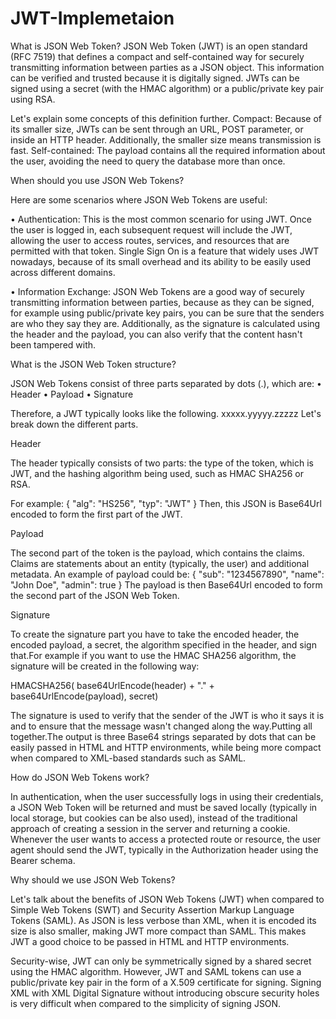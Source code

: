 # JWT-Implemetaion

What is JSON Web Token?
JSON Web Token (JWT) is an open standard (RFC 7519) that defines a compact and self-contained way for securely transmitting information between parties as a JSON object. This information can be verified and trusted because it is digitally signed. JWTs can be signed using a secret (with the HMAC algorithm) or a public/private key pair using RSA.

Let's explain some concepts of this definition further.
Compact: Because of its smaller size, JWTs can be sent through an URL, POST parameter, or inside an HTTP header. Additionally, the smaller size means transmission is fast.
Self-contained: The payload contains all the required information about the user, avoiding the need to query the database more than once.

When should you use JSON Web Tokens?

Here are some scenarios where JSON Web Tokens are useful:

•	Authentication: This is the most common scenario for using JWT. Once the user is logged in, each subsequent request will include the JWT, allowing the user to access routes, services, and resources that are permitted with that token. Single Sign On is a feature that widely uses JWT nowadays, because of its small overhead and its ability to be easily used across different domains.

•	Information Exchange: JSON Web Tokens are a good way of securely transmitting information between parties, because as they can be signed, for example using public/private key pairs, you can be sure that the senders are who they say they are. Additionally, as the signature is calculated using the header and the payload, you can also verify that the content hasn't been tampered with.

What is the JSON Web Token structure?

JSON Web Tokens consist of three parts separated by dots (.), which are:
•	Header
•	Payload
•	Signature

Therefore, a JWT typically looks like the following.
xxxxx.yyyyy.zzzzz
Let's break down the different parts.


Header

The header typically consists of two parts: the type of the token, which is JWT, and the hashing algorithm being used, such as HMAC SHA256 or RSA.

For example:
{
  "alg": "HS256",
  "typ": "JWT"
}
Then, this JSON is Base64Url encoded to form the first part of the JWT.

Payload

The second part of the token is the payload, which contains the claims. Claims are statements about an entity (typically, the user) and additional metadata. 
An example of payload could be:
{
  "sub": "1234567890",
  "name": "John Doe",
  "admin": true
}
The payload is then Base64Url encoded to form the second part of the JSON Web Token.

Signature

To create the signature part you have to take the encoded header, the encoded payload, a secret, the algorithm specified in the header, and sign that.For example if you want to use the HMAC SHA256 algorithm, the signature will be created in the following way:

HMACSHA256(
  base64UrlEncode(header) + "." +
  base64UrlEncode(payload),
  secret)
	
The signature is used to verify that the sender of the JWT is who it says it is and to ensure that the message wasn't changed along the way.Putting all together.The output is three Base64 strings separated by dots that can be easily passed in HTML and HTTP environments, while being more compact when compared to XML-based standards such as SAML.


How do JSON Web Tokens work?

In authentication, when the user successfully logs in using their credentials, a JSON Web Token will be returned and must be saved locally (typically in local storage, but cookies can be also used), instead of the traditional approach of creating a session in the server and returning a cookie. Whenever the user wants to access a protected route or resource, the user agent should send the JWT, typically in the Authorization header using the Bearer schema.
 
 

Why should we use JSON Web Tokens?

Let's talk about the benefits of JSON Web Tokens (JWT) when compared to Simple Web Tokens (SWT) and Security Assertion Markup Language Tokens (SAML).
As JSON is less verbose than XML, when it is encoded its size is also smaller, making JWT more compact than SAML. This makes JWT a good choice to be passed in HTML and HTTP environments.

Security-wise, JWT can only be symmetrically signed by a shared secret using the HMAC algorithm. However, JWT and SAML tokens can use a public/private key pair in the form of a X.509 certificate for signing. Signing XML with XML Digital Signature without introducing obscure security holes is very difficult when compared to the simplicity of signing JSON.
